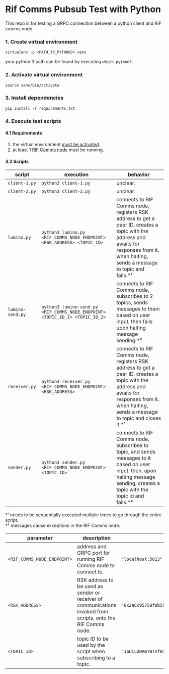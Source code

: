 # Rif Comms Pubsub Test with Python

This repo is for testing a GRPC connection between a python client and RIF comms node.

### 1. Create virtual environment
```shell script
virtualenv -p <PATH_TO_PYTHON3> venv
```

your python 3 path can be found by executing `which python3`. 

### 2. Activate virtual environment
```shell script
source venv/bin/activate
```

### 3. Install dependencies
```shell script
pip install -r requirements.txt
```

### 4. Execute test scripts
#### 4.1 Requirements
1. the virtual environment [must be activated](#2-Activate-virtual-environment).
2. at least 1 [RIF Comms node](https://github.com/rsksmart/rif-communications-pubsub-node/) must be running.

#### 4.2 Scripts
| script           | execution                                                                   | behavior                                                                                                                                                                                       |
| ---------------- | --------------------------------------------------------------------------- | ---------------------------------------------------------------------------------------------------------------------------------------------------------------------------------------------- |
| `client-1.py`    | `python3 client-1.py`                                                       | unclear.                                                                                                                                                                                       |
| `client-2.py`    | `python3 client-2.py`                                                       | unclear.                                                                                                                                                                                       |
| `lumino.py`      | `python3 lumino.py <RIF_COMMS_NODE_ENDPOINT> <RSK_ADDRESS> <TOPIC_ID>`       | connects to RIF Comms node, registers RSK address to get a peer ID, creates a topic with the address and awaits for responses from it. when halting, sends a message to topic and fails.*¹     |
| `lumino-send.py` | `python3 lumino-send.py <RIF_COMMS_NODE_ENDPOINT> <TOPIC_ID_1> <TOPIC_ID_2>` | connects to RIF Comms node, subscribes to 2 topics, sends messages to them based on user input, then fails upon halting message sending.*²                                                     |
| `receiver.py`    | `python3 receiver.py <RIF_COMMS_NODE_ENDPOINT> <RSK_ADDRESS>`                | connects to RIF Comms node, registers RSK address to get a peer ID, creates a topic with the address and awaits for responses from it. when halting, sends a message to topic and closes it.*¹ |
| `sender.py`      | `python3 sender.py <RIF_COMMS_NODE_ENDPOINT> <TOPIC_ID>`                     | connects to RIF Comms node, subscribes to topic, and sends messages to it based on user input. then, upon halting message sending, creates a topic with the topic id and fails.*²              |

\*¹ needs to be sequentially executed multiple times to go through the entire script.
<br/>
\*² messages cause exceptions in the RIF Comms node.

| parameter                  | description                                                                                                   | example                                                   |
| -------------------------- | ------------------------------------------------------------------------------------------------------------- | --------------------------------------------------------- |
| `<RIF_COMMS_NODE_ENDPOINT>` | address and GRPC port for running RIF Comms node to connect to.                                               | `"localhost:5013"`                                        |
| `<RSK_ADDRESS>`            | RSK address to be used as sender or receiver of communications invoked from scripts, onto the RIF Comms node. | `"0x2aCc95758f8b5F583470bA265Eb685a8f45fC9D5"`            |
| `<TOPIC_ID>`               | topic ID to be used by the script when subscribing to a topic.                                                | `"16Uiu2HAm7WTnfH5GLtFVTPMc79Qu8TzMoEKe4QEDnWiSBRjr8UZf"` |
